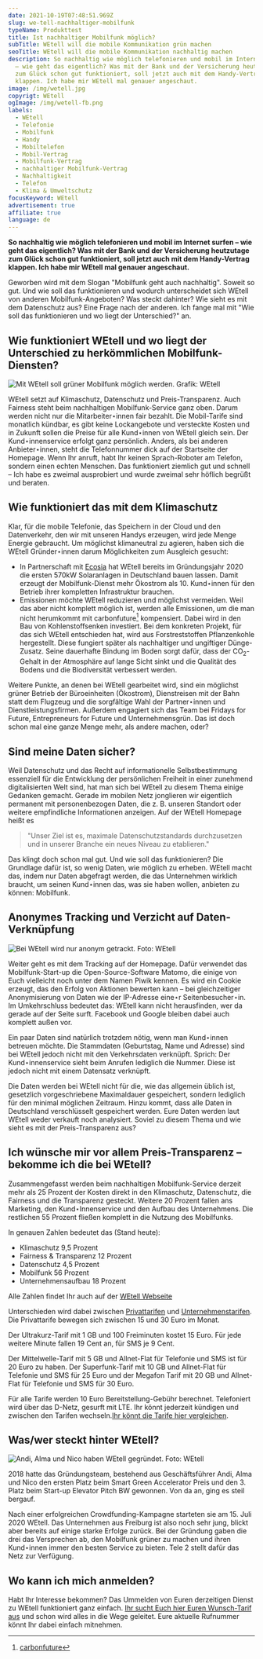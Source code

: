 ```yaml
---
date: 2021-10-19T07:48:51.969Z
slug: we-tell-nachhaltiger-mobilfunk
typeName: Produkttest
title: Ist nachhaltiger Mobilfunk möglich?
subTitle: WEtell will die mobile Kommunikation grün machen
seoTitle: WEtell will die mobile Kommunikation nachhaltig machen
description: So nachhaltig wie möglich telefonieren und mobil im Internet surfen
  – wie geht das eigentlich? Was mit der Bank und der Versicherung heutzutage
  zum Glück schon gut funktioniert, soll jetzt auch mit dem Handy-Vertrag
  klappen. Ich habe mir WEtell mal genauer angeschaut.
image: /img/wetell.jpg
copyrigt: WEtell
ogImage: /img/wetell-fb.png
labels:
  - WEtell
  - Telefonie
  - Mobilfunk
  - Handy
  - Mobiltelefon
  - Mobil-Vertrag
  - Mobilfunk-Vertrag
  - nachhaltiger Mobilfunk-Vertrag
  - Nachhaltigkeit
  - Telefon
  - Klima & Umweltschutz
focusKeyword: WEtell
advertisement: true
affiliate: true
language: de
---
```

**So nachhaltig wie möglich telefonieren und mobil im Internet surfen – wie geht das eigentlich? Was mit der Bank und der Versicherung heutzutage zum Glück schon gut funktioniert, soll jetzt auch mit dem Handy-Vertrag klappen. Ich habe mir WEtell mal genauer angeschaut.**

Geworben wird mit dem Slogan "Mobilfunk geht auch nachhaltig". Soweit so gut. Und wie soll das funktionieren und wodurch unterscheidet sich WEtell von anderen Mobilfunk-Angeboten? Was steckt dahinter? Wie sieht es mit dem Datenschutz aus? Eine Frage nach der anderen. Ich fange mal mit "Wie soll das funktionieren und wo liegt der Unterschied?" an.

## Wie funktioniert WEtell und wo liegt der Unterschied zu herkömmlichen Mobilfunk-Diensten?

![Mit WEtell soll grüner Mobilfunk möglich werden. Grafik: WEtell](/img/wetell-1-.jpg "Mit WEtell soll grüner Mobilfunk möglich werden. Grafik: WEtell")

WEtell setzt auf Klimaschutz, Datenschutz und Preis-Transparenz. Auch Fairness steht beim nachhaltigen Mobilfunk-Service ganz oben. Darum werden nicht nur die Mitarbeiter⋆innen fair bezahlt. Die Mobil-Tarife sind monatlich kündbar, es gibt keine Lockangebote und versteckte Kosten und in Zukunft sollen die Preise für alle Kund⋆innen von WEtell gleich sein. Der Kund⋆innenservice erfolgt ganz persönlich. Anders, als bei anderen Anbieter⋆innen, steht die Telefonnummer dick auf der Startseite der Homepage. Wenn Ihr anruft, habt Ihr keinen Sprach-Roboter am Telefon, sondern einen echten Menschen. Das funktioniert ziemlich gut und schnell – Ich habe es zweimal ausprobiert und wurde zweimal sehr höflich begrüßt und beraten.

## Wie funktioniert das mit dem Klimaschutz

Klar, für die mobile Telefonie, das Speichern in der Cloud und den Datenverkehr, den wir mit unseren Handys erzeugen, wird jede Menge Energie gebraucht. Um möglichst klimaneutral zu agieren, haben sich die WEtell Gründer⋆innen darum Möglichkeiten zum Ausgleich gesucht:

* In Partnerschaft mit [Ecosia](/2017/02/ecosia-regenwald-schuetzen-beim-googeln/) hat WEtell bereits im Gründungsjahr 2020 die ersten 570kW Solaranlagen in Deutschland bauen lassen. Damit erzeugt der Mobilfunk-Dienst mehr Ökostrom als 10. Kund⋆innen für den Betrieb ihrer kompletten Infrastruktur brauchen.
* Emissionen möchte WEtell reduzieren und möglichst vermeiden. Weil das aber nicht komplett möglich ist, werden alle Emissionen, um die man nicht herumkommt mit carbonfuture[^1] kompensiert. Dabei wird in den Bau von Kohlenstoffsenken investiert. Bei dem konkreten Projekt, für das sich WEtell entschieden hat, wird aus Forstreststoffen Pflanzenkohle hergestellt. Diese fungiert später als nachhaltiger und ungiftiger Dünge-Zusatz. Seine dauerhafte Bindung im Boden sorgt dafür, dass der CO<sub>2</sub>-Gehalt in der Atmosphäre auf lange Sicht sinkt und die Qualität des Bodens und die Biodiversität verbessert werden.

Weitere Punkte, an denen bei WEtell gearbeitet wird, sind ein möglichst grüner Betrieb der Büroeinheiten (Ökostrom), Dienstreisen mit der Bahn statt dem Flugzeug und die sorgfältige Wahl der Partner⋆innen und Dienstleistungsfirmen. Außerdem engagiert sich das Team bei Fridays for Future, Entrepreneurs for Future und Unternehmensgrün. Das ist doch schon mal eine ganze Menge mehr, als andere machen, oder?

## Sind meine Daten sicher?

Weil Datenschutz und das Recht auf informationelle Selbstbestimmung essenziell für die Entwicklung der persönlichen Freiheit in einer zunehmend digitalisierten Welt sind, hat man sich bei WEtell zu diesem Thema einige Gedanken gemacht. Gerade im mobilen Netz jonglieren wir eigentlich permanent mit personenbezogen Daten, die z. B. unseren Standort oder weitere empfindliche Informationen anzeigen. Auf der WEtell Homepage heißt es

> "Unser Ziel ist es, maximale Datenschutzstandards durchzusetzen und in unserer Branche ein neues Niveau zu etablieren."

Das klingt doch schon mal gut. Und wie soll das funktionieren? Die Grundlage dafür ist, so wenig Daten, wie möglich zu erheben. WEtell macht das, indem nur Daten abgefragt werden, die das Unternehmen wirklich braucht, um seinen Kund⋆innen das, was sie haben wollen, anbieten zu können: Mobilfunk.

## Anonymes Tracking und Verzicht auf Daten-Verknüpfung

![Bei WEtell wird nur anonym getrackt. Foto: WEtell](/img/wetell-2-.jpg "Bei WEtell wird nur anonym getrackt. Foto: WEtell")

Weiter geht es mit dem Tracking auf der Homepage. Dafür verwendet das Mobilfunk-Start-up die Open-Source-Software Matomo, die einige von Euch vielleicht noch unter dem Namen Piwik kennen. Es wird ein Cookie erzeugt, das den Erfolg von Aktionen bewerten kann – bei gleichzeitiger Anonymisierung von Daten wie der IP-Adresse eine⋆r Seitenbesucher⋆in. Im Umkehrschluss bedeutet das: WEtell kann nicht herausfinden, wer da gerade auf der Seite surft. Facebook und Google bleiben dabei auch komplett außen vor.

Ein paar Daten sind natürlich trotzdem nötig, wenn man Kund⋆innen betreuen möchte. Die Stammdaten (Geburtstag, Name und Adresse) sind bei WEtell jedoch nicht mit den Verkehrsdaten verknüpft. Sprich: Der Kund⋆innenservice sieht beim Anrufen lediglich die Nummer. Diese ist jedoch nicht mit einem Datensatz verknüpft.

Die Daten werden bei WEtell nicht für die, wie das allgemein üblich ist, gesetzlich vorgeschriebene Maximaldauer gespeichert, sondern lediglich für den minimal möglichen Zeitraum. Hinzu kommt, dass alle Daten in Deutschland verschlüsselt gespeichert werden. Eure Daten werden laut WEtell weder verkauft noch analysiert. Soviel zu diesem Thema und wie sieht es mit der Preis-Transparenz aus?

## Ich wünsche mir vor allem Preis-Transparenz – bekomme ich die bei WEtell?

Zusammengefasst werden beim nachhaltigen Mobilfunk-Service derzeit mehr als 25 Prozent der Kosten direkt in den Klimaschutz, Datenschutz, die Fairness und die Transparenz gesteckt. Weitere 20 Prozent fallen ans Marketing, den Kund⋆Innenservice und den Aufbau des Unternehmens. Die restlichen 55 Prozent fließen komplett in die Nutzung des Mobilfunks.

In genauen Zahlen bedeutet das (Stand heute):

* Klimaschutz 9,5 Prozent
* Fairness & Transparenz 12 Prozent
* Datenschutz 4,5 Prozent
* Mobilfunk 56 Prozent
* Unternehmensaufbau 18 Prozent

Alle Zahlen findet Ihr auch auf der [WEtell Webseite](https://adtr.co/52uDP0)

Unterschieden wird dabei zwischen [Privattarifen](https://adtr.co/34qJe1) und [Unternehmenstarifen](https://adtr.co/KgJ4Wd). Die Privattarife bewegen sich zwischen 15 und 30 Euro im Monat.

Der Ultrakurz-Tarif mit 1 GB und 100 Freiminuten kostet 15 Euro. Für jede weitere Minute fallen 19 Cent an, für SMS je 9 Cent.

Der Mittelwelle-Tarif mit 5 GB und Allnet-Flat für Telefonie und SMS ist für 20 Euro zu haben. Der Superfunk-Tarif mit 10 GB und Allnet-Flat für Telefonie und SMS für 25 Euro und der Megafon Tarif mit 20 GB und Allnet-Flat für Telefonie und SMS für 30 Euro.

Für alle Tarife werden 10 Euro Bereitstellung-Gebühr berechnet. Telefoniert wird über das D-Netz, gesurft mit LTE. Ihr könnt jederzeit kündigen und zwischen den Tarifen wechseln.[Ihr könnt die Tarife hier vergleichen](https://adtr.co/34qJe1).

## Was/wer steckt hinter WEtell?

![Andi, Alma und Nico haben WEtell gegründet. Foto: WEtell](/img/wetell-gruendungsteam.jpg "Andi, Alma und Nico haben WEtell gegründet. Foto: WEtell")

2018 hatte das Gründungsteam, bestehend aus Geschäftsführer Andi, Alma und Nico den ersten Platz beim Smart Green Accelerator Preis und den 3. Platz beim Start-up Elevator Pitch BW gewonnen. Von da an, ging es steil bergauf.

Nach einer erfolgreichen Crowdfunding-Kampagne starteten sie am 15. Juli 2020 WEtell. Das Unternehmen aus Freiburg ist also noch sehr jung, blickt aber bereits auf einige starke Erfolge zurück. Bei der Gründung gaben die drei das Versprechen ab, den Mobilfunk grüner zu machen und ihren Kund⋆innen immer den besten Service zu bieten. Tele 2 stellt dafür das Netz zur Verfügung. 

## Wo kann ich mich anmelden?

Habt Ihr Interesse bekommen? Das Ummelden von Euren derzeitigen Dienst zu WEtell funktioniert ganz einfach. [Ihr sucht Euch hier Euren Wunsch-Tarif aus](https://adtr.co/34qJe1) und schon wird alles in die Wege geleitet. Eure aktuelle Rufnummer könnt Ihr dabei einfach mitnehmen.

[^1]: [carbonfuture](https://www.carbonfuture.earth/)
